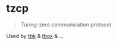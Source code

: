 # tzcp
> Turing-zero communication protocol

Used by [tbk](https://github.com/Turing-zero/TBK) & [tbox](https://github.com/Turing-zero/tbox) & ...